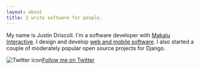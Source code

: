 ```yaml
---
layout: about
title: I write software for people.
---
```


My name is Justin Driscoll. I'm a software developer with [Makalu Interactive](http://makaluinc.com). I design and develop [web and mobile software](http://github.com/jdriscoll). I also started a couple of moderately popular open source projects for Django.

<p>
	<img style="float:left;" src="https://si0.twimg.com/images/dev/cms/intents/bird/bird_black/bird_32_black.png" alt="Twitter icon" />
	<a href="http://twitter.com/jdriscoll">Follow me on Twitter</a>
</p>
